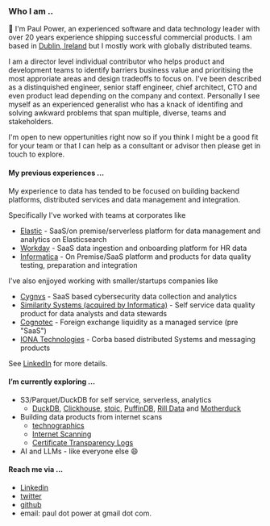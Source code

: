 
### Who I am ..
:wave: I'm Paul Power, an experienced software and data technology leader with over 20 years experience shipping successful commercial products. I am based in [Dublin, Ireland](https://en.wikipedia.org/wiki/Dublin) but I mostly work with globally distributed teams. 

I am a director level individual contributor who helps product and development teams to identify barriers business value and prioritising the most approriate areas and design tradeoffs to focus on. I've been described as a distinquished engineer, senior staff engineer, chief architect, CTO and even product lead depending on the company and context. Personally I see myself as an experienced generalist who has a knack of identifing and solving awkward problems that span multiple, diverse, teams and stakeholders.

I'm open to new oppertunities right now so if you think I might be a good fit for your team or that I can help as a consultant or advisor then please get in touch to explore.

#### My previous experiences ...
My experience to data has tended to be focused on building backend platforms, distributed services and data management and integration.

Specifically I've worked with teams at corporates like 
* [Elastic](https://www.linkedin.com/company/elastic/) - SaaS/on premise/serverless platform for data management and analytics on Elasticsearch
* [Workday](https://www.linkedin.com/company/workday/) - SaaS data ingestion and onboarding platform for HR data
* [Informatica](https://www.linkedin.com/company/informatica/) - On Premise/SaaS platform and products for data quality testing, preparation and integration

I've also enjjoyed working with smaller/startups companies like
* [Cygnvs](https://www.linkedin.com/company/cygnvs/) - SaaS based cybersecurity data collection and analytics
* [Similarity Systems (acquired by Informatica)](https://www.linkedin.com/company/informatica/) - Self service data quality product for data analysts and data stewards
* [Cognotec](https://www.linkedin.com/company/cognotec/) - Foreign exchange liquidity as a managed service (pre "SaaS")
* [IONA Technologies](https://en.wikipedia.org/wiki/IONA_Technologies) - Corba based distributed Systems and messaging products

See [LinkedIn](https://www.linkedin.com/in/paulpower/) for more details.

#### I’m currently exploring ...
* S3/Parquet/DuckDB for self service, serverless, analytics
  * [DuckDB](https://duckdb.org), [Clickhouse](https://clickhouse.com/), [stoic](https://stoic.com), [PuffinDB](https://github.com/sutoiku/puffin), [Rill Data](https://www.rilldata.com/) and 
[Motherduck](https://motherduck.com/)
* Building data products from internet scans
  * [technographics](https://www.semrush.com/blog/technographics/)
  * [Internet Scanning](https://securitytrails.com/blog/internet-scanning)
  * [Certificate Transparency Logs](https://certificate.transparency.dev/)
* AI and LLMs - like everyone else 😄 


#### Reach me via ...
* [Linkedin](https://www.linkedin.com/in/paulpower/?originalSubdomain=ie)
* [twitter](https://www.twitter.com/peerside)
* [github](https://github.com/)
* email: paul dot power at gmail dot com. 


